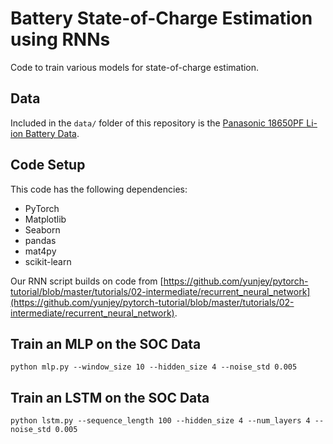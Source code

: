 # Battery State-of-Charge Estimation using RNNs

Code to train various models for state-of-charge estimation.

## Data

Included in the `data/` folder of this repository is the [Panasonic 18650PF Li-ion Battery Data](https://data.mendeley.com/datasets/wykht8y7tg/1).

## Code Setup

This code has the following dependencies:

* PyTorch 
* Matplotlib
* Seaborn
* pandas
* mat4py
* scikit-learn

Our RNN script builds on code from [https://github.com/yunjey/pytorch-tutorial/blob/master/tutorials/02-intermediate/recurrent_neural_network](https://github.com/yunjey/pytorch-tutorial/blob/master/tutorials/02-intermediate/recurrent_neural_network).

## Train an MLP on the SOC Data

```
python mlp.py --window_size 10 --hidden_size 4 --noise_std 0.005
```

## Train an LSTM on the SOC Data

```
python lstm.py --sequence_length 100 --hidden_size 4 --num_layers 4 --noise_std 0.005
```
